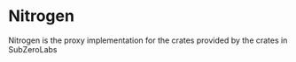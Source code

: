 # Nitrogen
Nitrogen is the proxy implementation for the crates provided by the crates in SubZeroLabs
